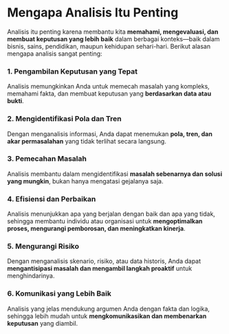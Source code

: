 # Mengapa Analisis Itu Penting

Analisis itu penting karena membantu kita **memahami, mengevaluasi, dan membuat keputusan yang lebih baik** dalam berbagai konteks—baik dalam bisnis, sains, pendidikan, maupun kehidupan sehari-hari. Berikut alasan mengapa analisis sangat penting:

### 1. **Pengambilan Keputusan yang Tepat**

Analisis memungkinkan Anda untuk memecah masalah yang kompleks, memahami fakta, dan membuat keputusan yang **berdasarkan data atau bukti**.

### 2. **Mengidentifikasi Pola dan Tren**

Dengan menganalisis informasi, Anda dapat menemukan **pola, tren, dan akar permasalahan** yang tidak terlihat secara langsung.

### 3. **Pemecahan Masalah**

Analisis membantu dalam mengidentifikasi **masalah sebenarnya dan solusi yang mungkin**, bukan hanya mengatasi gejalanya saja.

### 4. **Efisiensi dan Perbaikan**

Analisis menunjukkan apa yang berjalan dengan baik dan apa yang tidak, sehingga membantu individu atau organisasi untuk **mengoptimalkan proses, mengurangi pemborosan, dan meningkatkan kinerja**.

### 5. **Mengurangi Risiko**

Dengan menganalisis skenario, risiko, atau data historis, Anda dapat **mengantisipasi masalah dan mengambil langkah proaktif** untuk menghindarinya.

### 6. **Komunikasi yang Lebih Baik**

Analisis yang jelas mendukung argumen Anda dengan fakta dan logika, sehingga lebih mudah untuk **mengkomunikasikan dan membenarkan keputusan** yang diambil.
